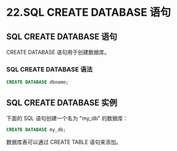 # 22.SQL CREATE DATABASE 语句

## SQL CREATE DATABASE 语句

CREATE DATABASE 语句用于创建数据库。

### SQL CREATE DATABASE 语法

```sql
CREATE DATABASE dbname;
```

## SQL CREATE DATABASE 实例

下面的 SQL 语句创建一个名为 "my_db" 的数据库：

```sql
CREATE DATABASE my_db;
```

数据库表可以通过 CREATE TABLE 语句来添加。